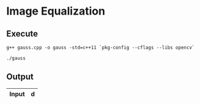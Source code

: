 # Image Equalization

## Execute
```
g++ gauss.cpp -o gauss -std=c++11 `pkg-config --cflags --libs opencv`
```
```
./gauss
```

## Output
| Input   | d|
| :---:   | :---: |